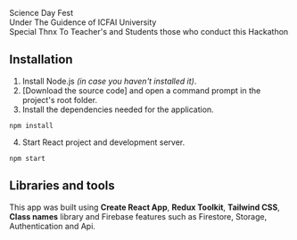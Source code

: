 Science Day Fest<br>
Under The Guidence of ICFAI University<br>
Special Thnx To Teacher's and Students those who conduct this Hackathon<br>



## Installation

1. Install Node.js *(in case you haven't installed it)*.
2. [Download the source code] and open a command prompt in the project's root folder.
3. Install the dependencies needed for the application.

```
npm install
```
4. Start React project and development server.

```
npm start
```

## Libraries and tools

This app was built using **Create React App**, **Redux Toolkit**, **Tailwind CSS**, **Class names** library and Firebase features such as Firestore, Storage, Authentication and Api.
